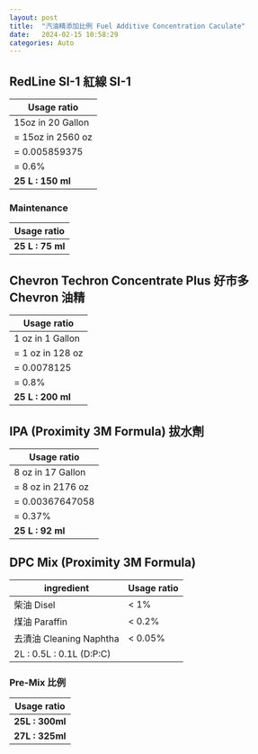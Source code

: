 ```yaml
---
layout: post
title:  "汽油精添加比例 Fuel Additive Concentration Caculate"
date:   2024-02-15 10:58:29
categories: Auto
---
```


## RedLine SI-1 紅線 SI-1

| Usage ratio |  
| --- |
| 15oz in 20 Gallon |  
| = 15oz in 2560 oz |  
| = 0.005859375 |  
| = 0.6% |  
| **25 L : 150 ml** |  

### Maintenance
|   Usage ratio |
| --- | 
| **25 L : 75 ml** |  

## Chevron Techron Concentrate Plus 好市多 Chevron 油精
|  Usage ratio |
| --- | 
| 1 oz in 1 Gallon |  
| = 1 oz in 128 oz |  
| = 0.0078125 |  
| = 0.8% |  
| **25 L : 200 ml** |  

## IPA (Proximity 3M Formula) 拔水劑
|  Usage ratio |
| --- | 
| 8 oz in 17 Gallon |  
| = 8 oz in 2176 oz |  
| = 0.00367647058 |  
| = 0.37% |  
| **25 L : 92 ml** |  

## DPC Mix (Proximity 3M Formula)
| ingredient | Usage ratio |
| --- | --- |
| 柴油 Disel | < 1% |
| 煤油 Paraffin | < 0.2% |
| 去漬油 Cleaning Naphtha | < 0.05% |
| 2L : 0.5L : 0.1L (D:P:C)  ||

### Pre-Mix 比例
| Usage ratio |
| --- | 
| **25L : 300ml** |  
| **27L : 325ml** |  
